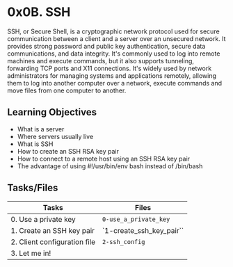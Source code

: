 # 0x0B. SSH

SSH, or Secure Shell, is a cryptographic network protocol used for secure communication between a client and a server over an unsecured network. It provides strong password and public key authentication, secure data communications, and data integrity. It's commonly used to log into remote machines and execute commands, but it also supports tunneling, forwarding TCP ports and X11 connections. It's widely used by network administrators for managing systems and applications remotely, allowing them to log into another computer over a network, execute commands and move files from one computer to another.


## Learning Objectives

- What is a server
- Where servers usually live
- What is SSH
- How to create an SSH RSA key pair
- How to connect to a remote host using an SSH RSA key pair
- The advantage of using #!/usr/bin/env bash instead of /bin/bash

## Tasks/Files


|      Tasks          |Files               |
|----------------|-------------------------------|
|0. Use a private key|`0-use_a_private_key`            |
|1. Create an SSH key pair|`1-create_ssh_key_pair``            
|2. Client configuration file|`2-ssh_config`|
|3. Let me in!|           

